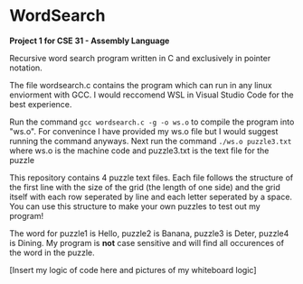 # WordSearch

__Project 1 for CSE 31 - Assembly Language__

Recursive word search program written in C and exclusively in pointer notation.

The file wordsearch.c contains the program which can run in any linux enviorment with GCC. I would reccomend WSL in Visual Studio Code for the best experience.

Run the command `gcc wordsearch.c -g -o ws.o` to compile the program into "ws.o". For convenince I have provided my ws.o file but I would suggest running the command anyways.
Next run the command `./ws.o puzzle3.txt` where ws.o is the machine code and puzzle3.txt is the text file for the puzzle

This repository contains 4 puzzle text files. Each file follows the structure of the first line with the size of the grid (the length of one side) and the grid itself with each row seperated by line and each letter seperated by a space. 
You can use this structure to make your own puzzles to test out my program!

The word for puzzle1 is Hello, puzzle2 is Banana, puzzle3 is Deter, puzzle4 is Dining. My program is **not** case sensitive and will find all occurences of the word in the puzzle.

[Insert my logic of code here and pictures of my whiteboard logic]
